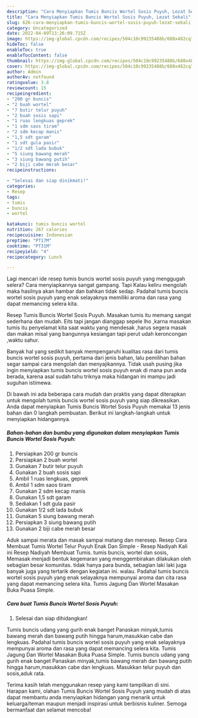 ```yaml
---
description: "Cara Menyiapkan Tumis Buncis Wortel Sosis Puyuh, Lezat Sekali"
title: "Cara Menyiapkan Tumis Buncis Wortel Sosis Puyuh, Lezat Sekali"
slug: 626-cara-menyiapkan-tumis-buncis-wortel-sosis-puyuh-lezat-sekali
category: Uncategorized
date: 2022-04-09T13:26:09.715Z
image: https://img-global.cpcdn.com/recipes/504c10c99235488b/680x482cq70/tumis-buncis-wortel-sosis-puyuh-foto-resep-utama.jpg
hideToc: false
enableToc: true
enableTocContent: false
thumbnail: https://img-global.cpcdn.com/recipes/504c10c99235488b/680x482cq70/tumis-buncis-wortel-sosis-puyuh-foto-resep-utama.jpg
cover: https://img-global.cpcdn.com/recipes/504c10c99235488b/680x482cq70/tumis-buncis-wortel-sosis-puyuh-foto-resep-utama.jpg
author: Admin
authorAv: notfound
ratingvalue: 3.8
reviewcount: 15
recipeingredient:
- "200 gr buncis"
- "2 buah wortel"
- "7 butir telur puyuh"
- "2 buah sosis sapi"
- "1 ruas lengkuas geprek"
- "1 sdm saos tiram"
- "2 sdm kecap manis"
- "1,5 sdt garam"
- "1 sdt gula pasir"
- "1/2 sdt lada bubuk"
- "5 siung bawang merah"
- "3 siung bawang putih"
- "2 biji cabe merah besar"
recipeinstructions:

- "Selesai dan siap dinikmati!"
categories:
- Resep
tags:
- tumis
- buncis
- wortel

katakunci: tumis buncis wortel 
nutrition: 267 calories
recipecuisine: Indonesian
preptime: "PT17M"
cooktime: "PT31M"
recipeyield: "4"
recipecategory: Lunch

---
```



Lagi mencari ide resep tumis buncis wortel sosis puyuh yang menggugah selera? Cara menyiapkannya sangat gampang. Tapi Kalau keliru mengolah maka hasilnya akan hambar dan bahkan tidak sedap. Padahal tumis buncis wortel sosis puyuh yang enak selayaknya memiliki aroma dan rasa yang dapat memancing selera kita.


Resep Tumis Buncis Wortel Sosis Puyuh. Masakan tumis itu memang sangat sederhana dan mudah. Eits tapi jangan dianggap sepele lho ,karna masakan tumis itu penyelamat kita saat waktu yang mendesak ,harus segera masak dan makan misal yang bangunnya kesiangan tapi perut udah keroncongan ,waktu sahur.

Banyak hal yang sedikit banyak mempengaruhi kualitas rasa dari tumis buncis wortel sosis puyuh, pertama dari jenis bahan, lalu pemilihan bahan segar sampai cara mengolah dan menyajikannya. Tidak usah pusing jika ingin menyiapkan tumis buncis wortel sosis puyuh enak di mana pun anda berada, karena asal sudah tahu triknya maka hidangan ini mampu jadi suguhan istimewa.


Di bawah ini ada beberapa cara mudah dan praktis yang dapat diterapkan untuk mengolah tumis buncis wortel sosis puyuh yang siap dikreasikan. Anda dapat menyiapkan Tumis Buncis Wortel Sosis Puyuh memakai 13 jenis bahan dan 0 langkah pembuatan. Berikut ini langkah-langkah untuk menyiapkan hidangannya.

<!--inarticleads1-->

##### Bahan-bahan dan bumbu yang digunakan dalam menyiapkan Tumis Buncis Wortel Sosis Puyuh:

1. Persiapkan 200 gr buncis
1. Persiapkan 2 buah wortel
1. Gunakan 7 butir telur puyuh
1. Gunakan 2 buah sosis sapi
1. Ambil 1 ruas lengkuas, geprek
1. Ambil 1 sdm saos tiram
1. Gunakan 2 sdm kecap manis
1. Gunakan 1,5 sdt garam
1. Sediakan 1 sdt gula pasir
1. Gunakan 1/2 sdt lada bubuk
1. Gunakan 5 siung bawang merah
1. Persiapkan 3 siung bawang putih
1. Gunakan 2 biji cabe merah besar


Aduk sampai merata dan masak sampai matang dan meresep. Resep Cara Membuat Tumis Wortel Telur Puyuh Enak Dan Simple - Resep Nadiyah Kali ini Resep Nadiyah Membuat Tumis. tumis buncis, wortel dan sosis, Memasak menjadi bentuk kegemaran yang menggembirakan dilakukan oleh sebagian besar komunitas. tidak hanya para bunda, sebagian laki laki juga banyak juga yang tertarik dengan kegiatan ini. walau. Padahal tumis buncis wortel sosis puyuh yang enak selayaknya mempunyai aroma dan cita rasa yang dapat memancing selera kita. Tumis Jagung Dan Wortel Masakan Buka Puasa Simple. 

<!--inarticleads2-->

##### Cara buat Tumis Buncis Wortel Sosis Puyuh:


1. Selesai dan siap dihidangkan!

Tumis buncis udang yang gurih enak banget Panaskan minyak,tumis bawang merah dan bawang putih hingga harum,masukkan cabe dan lengkuas. Padahal tumis buncis wortel sosis puyuh yang enak selayaknya mempunyai aroma dan rasa yang dapat memancing selera kita. Tumis Jagung Dan Wortel Masakan Buka Puasa Simple. Tumis buncis udang yang gurih enak banget Panaskan minyak,tumis bawang merah dan bawang putih hingga harum,masukkan cabe dan lengkuas. Masukkan telur puyuh dan sosis,aduk rata. 

Terima kasih telah menggunakan resep yang kami tampilkan di sini. Harapan kami, olahan Tumis Buncis Wortel Sosis Puyuh yang mudah di atas dapat membantu anda menyiapkan hidangan yang menarik untuk keluarga/teman maupun menjadi inspirasi untuk berbisnis kuliner. Semoga bermanfaat dan selamat mencoba!

